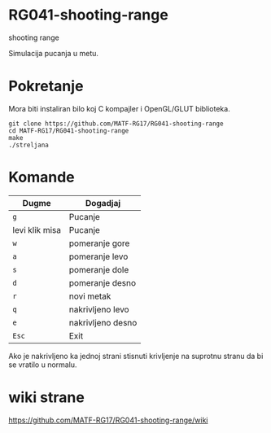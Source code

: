 # RG041-shooting-range
shooting range

Simulacija pucanja u metu.

# Pokretanje
Mora biti instaliran bilo koj C kompajler i OpenGL/GLUT biblioteka.

```shell
git clone https://github.com/MATF-RG17/RG041-shooting-range
cd MATF-RG17/RG041-shooting-range
make
./streljana
```

# Komande

 Dugme | Dogadjaj
-----|------
 `g` | Pucanje 
 levi klik misa | Pucanje 
 `w`  | pomeranje  gore 
 `a`  | pomeranje levo 
 `s`  | pomeranje  dole 
 `d`  | pomeranje  desno
 `r` | novi metak 
  `q`  | nakrivljeno levo 
 `e`  | nakrivljeno desno
 `Esc` | Exit 
 
Ako je nakrivljeno ka jednoj strani stisnuti krivljenje na suprotnu stranu da bi se vratilo u normalu.


# wiki strane

https://github.com/MATF-RG17/RG041-shooting-range/wiki
